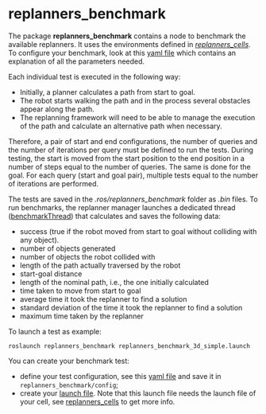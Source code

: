 # **replanners_benchmark**

The package **replanners_benchmark** contains a node to benchmark the available replanners.
It uses the environments defined in [*replanners_cells*](https://github.com/JRL-CARI-CNR-UNIBS/replanning_strategies/tree/master/replanners_cells).
To configure your benchmark, look at this [yaml file](https://github.com/JRL-CARI-CNR-UNIBS/replanning_strategies/blob/master/replanners_benchmark/config/how_to_configure_benchmark.yaml) which contains an explanation of all the parameters needed.

Each individual test is executed in the following way:
- Initially, a planner calculates a path from start to goal.
- The robot starts walking the path and in the process several obstacles appear along the path.
- The replanning framework will need to be able to manage the execution of the path and calculate an alternative path when necessary.

Therefore, a pair of start and end configurations, the number of queries and the number of iterations per query must be defined to run the tests. During testing, the start is moved from the start position to the end position in a number of steps equal to the number of queries. The same is done for the goal. For each query (start and goal pair), multiple tests equal to the number of iterations are performed.

The tests are saved in the *.ros/replanners_benchmark* folder as *.bin* files.
To run benchmarks, the replanner manager launches a dedicated thread ([benchmarkThread](https://github.com/JRL-CARI-CNR-UNIBS/replanning_strategies/blob/master/replanners_lib/include/replanners_lib/replanner_managers/replanner_manager_base.h)) that calculates and saves the following data:
- success (true if the robot moved from start to goal without colliding with any object).
- number of objects generated
- number of objects the robot collided with
- length of the path actually traversed by the robot
- start-goal distance
- length of the nominal path, i.e., the one initially calculated
- time taken to move from start to goal
- average time it took the replanner to find a solution
- standard deviation of the time it took the replanner to find a solution
- maximum time taken by the replanner

To launch a test as example:
```
roslaunch replanners_benchmark replanners_benchmark_3d_simple.launch
```
You can create your benchmark test:
 - define your test configuration, see this [yaml file](https://github.com/JRL-CARI-CNR-UNIBS/replanning_strategies/blob/master/replanners_benchmark/config/how_to_configure_benchmark.yaml) and save it in `replanners_benchmark/config`;
 - create your [launch file](https://github.com/JRL-CARI-CNR-UNIBS/replanning_strategies/blob/master/replanners_benchmark/launch/how_to_launch_benchmark.launch). Note that this launch file needs the launch file of your cell, see [replanners_cells](https://github.com/JRL-CARI-CNR-UNIBS/replanning_strategies/tree/master/replanners_cells) to get more info.
